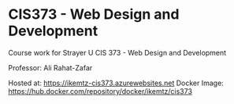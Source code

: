 # CIS373 - Web Design and Development
Course work for Strayer U CIS 373 - Web Design and Development

Professor: Ali Rahat-Zafar

Hosted at: https://ikemtz-cis373.azurewebsites.net
Docker Image: https://hub.docker.com/repository/docker/ikemtz/cis373
